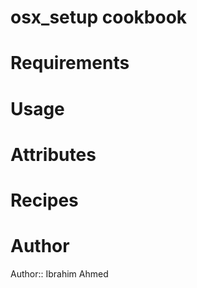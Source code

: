 # osx_setup cookbook

# Requirements

# Usage

# Attributes

# Recipes

# Author

Author:: Ibrahim Ahmed
